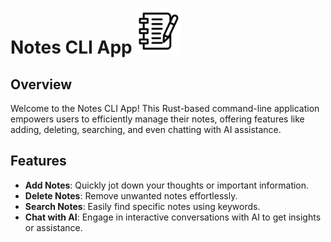 # Notes CLI App	<img src="logo.png" alt="Notes CLI App Logo" style="zoom: 20%;" />

## Overview

Welcome to the Notes CLI App! This Rust-based command-line application empowers users to efficiently manage their notes, offering features like adding, deleting, searching, and even chatting with AI assistance.

## Features

- **Add Notes**: Quickly jot down your thoughts or important information.
- **Delete Notes**: Remove unwanted notes effortlessly.
- **Search Notes**: Easily find specific notes using keywords.
- **Chat with AI**: Engage in interactive conversations with AI to get insights or assistance.

